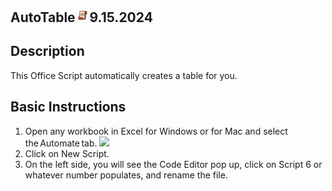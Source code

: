 ## AutoTable<img src="Images/OSLogo.jpg" width="23"/>9.15.2024





## Description
This Office Script automatically creates a table for you. 

## Basic Instructions
1. Open any workbook in Excel for Windows or for Mac and select the Automate tab.
   <img src="Images/atinstruction1.jpg" width="23"/>
3. Click on New Script.
4. On the left side, you will see the Code Editor pop up, click on Script 6 or whatever number populates, and rename the file. 
